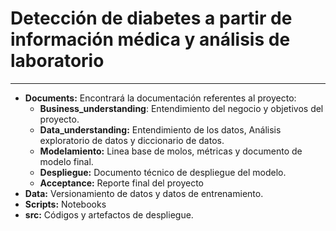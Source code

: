 # Detección de diabetes a partir de información médica y análisis de laboratorio
---
- **Documents:** Encontrará la documentación referentes al proyecto:
    - **Business_understanding**: Entendimiento del negocio y objetivos del proyecto.
    - **Data_understanding:** Entendimiento de los datos, Análisis exploratorio de datos y diccionario de datos.
    - **Modelamiento:** Linea base de molos, métricas y documento de modelo final.
    - **Despliegue:** Documento técnico de despliegue del modelo.
    - **Acceptance:** Reporte final del proyecto
- **Data:** Versionamiento de datos y datos de entrenamiento.    
- **Scripts:** Notebooks
- **src:** Códigos y artefactos de despliegue.